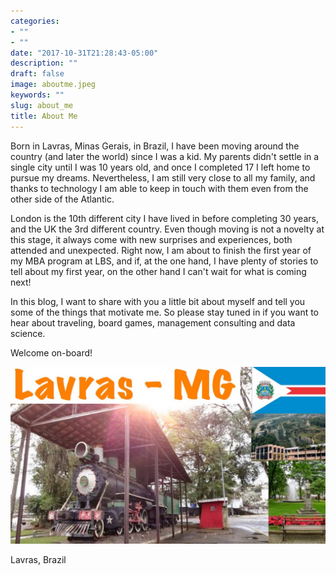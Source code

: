 ```yaml
---
categories:
- ""
- ""
date: "2017-10-31T21:28:43-05:00"
description: ""
draft: false
image: aboutme.jpeg
keywords: ""
slug: about_me
title: About Me
---
```


Born in Lavras, Minas Gerais, in Brazil, I have been moving around the country (and later the world) since I was a kid. My parents didn't settle in a single city until I was 10 years old, and once I completed 17 I left home to pursue my dreams. Nevertheless, I am still very close to all my family, and thanks to technology I am able to keep in touch with them even from the other side of the Atlantic.

London is the 10th different city I have lived in before completing 30 years, and the UK the 3rd different country. Even though moving is not a novelty at this stage, it always come with new surprises and experiences, both attended and unexpected. Right now, I am about to finish the first year of my MBA program at LBS, and if, at the one hand, I have plenty of stories to tell about my first year, on the other hand I can't wait for what is coming next!

In this blog, I want to share with you a little bit about myself and tell you some of the things that motivate me. So please stay tuned in if you want to hear about traveling, board games, management consulting and data science.

Welcome on-board!

![Testing](https://github.com/vrfaria/my_website/blob/main/static/img/blogs/Lavras.jpg?raw=true)

Lavras, Brazil
